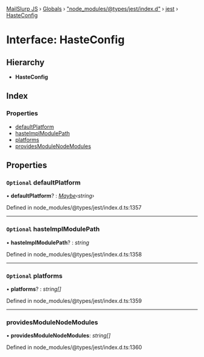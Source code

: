 [MailSlurp JS](../README.md) › [Globals](../globals.md) › ["node_modules/@types/jest/index.d"](../modules/_node_modules__types_jest_index_d_.md) › [jest](../modules/_node_modules__types_jest_index_d_.jest.md) › [HasteConfig](_node_modules__types_jest_index_d_.jest.hasteconfig.md)

# Interface: HasteConfig

## Hierarchy

* **HasteConfig**

## Index

### Properties

* [defaultPlatform](_node_modules__types_jest_index_d_.jest.hasteconfig.md#optional-defaultplatform)
* [hasteImplModulePath](_node_modules__types_jest_index_d_.jest.hasteconfig.md#optional-hasteimplmodulepath)
* [platforms](_node_modules__types_jest_index_d_.jest.hasteconfig.md#optional-platforms)
* [providesModuleNodeModules](_node_modules__types_jest_index_d_.jest.hasteconfig.md#providesmodulenodemodules)

## Properties

### `Optional` defaultPlatform

• **defaultPlatform**? : *[Maybe](../modules/_node_modules__types_jest_index_d_.jest.md#maybe)‹string›*

Defined in node_modules/@types/jest/index.d.ts:1357

___

### `Optional` hasteImplModulePath

• **hasteImplModulePath**? : *string*

Defined in node_modules/@types/jest/index.d.ts:1358

___

### `Optional` platforms

• **platforms**? : *string[]*

Defined in node_modules/@types/jest/index.d.ts:1359

___

###  providesModuleNodeModules

• **providesModuleNodeModules**: *string[]*

Defined in node_modules/@types/jest/index.d.ts:1360
